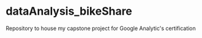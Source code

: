 # dataAnalysis_bikeShare
Repository to house my capstone project for Google Analytic's certification

